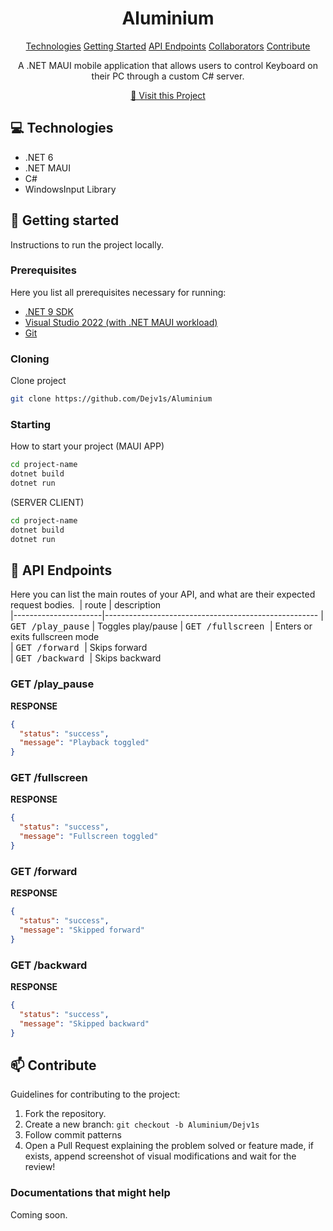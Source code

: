 
<h1 align="center" style="font-weight: bold;">Aluminium</h1>

<p align="center">
<a href="#tech">Technologies</a>
<a href="#started">Getting Started</a>
<a href="#routes">API Endpoints</a>
<a href="#colab">Collaborators</a>
<a href="#contribute">Contribute</a> 
</p>


<p align="center">A .NET MAUI mobile application that allows users to control Keyboard on their PC through a custom C# server.</p>


<p align="center">
<a href="https://github.com/Dejv1s/Aluminium">📱 Visit this Project</a>
</p>

<h2 id="technologies">💻 Technologies</h2>

- .NET 6
- .NET MAUI
- C#
- WindowsInput Library

<h2 id="started">🚀 Getting started</h2>

Instructions to run the project locally.

<h3>Prerequisites</h3>

Here you list all prerequisites necessary for running:

- [.NET 9 SDK](https://dotnet.microsoft.com/en-us/download/dotnet/9.0)
- [Visual Studio 2022 (with .NET MAUI workload)](https://visualstudio.microsoft.com/cs/vs/)
- [Git](https://github.com)

<h3>Cloning</h3>

Clone project

```bash
git clone https://github.com/Dejv1s/Aluminium
```

<h3>Starting</h3>

How to start your project
(MAUI APP)
```bash
cd project-name
dotnet build
dotnet run
```
(SERVER CLIENT)
```bash
cd project-name
dotnet build
dotnet run
```

<h2 id="routes">📍 API Endpoints</h2>

Here you can list the main routes of your API, and what are their expected request bodies.
​
| route               | description                                          
|----------------------|-----------------------------------------------------
| <kbd>GET /play_pause</kbd>     | Toggles play/pause 
| <kbd>GET /fullscreen	</kbd>     | Enters or exits fullscreen mode	
| <kbd>GET /forward </kbd>     | Skips forward	
| <kbd>GET /backward </kbd>     | Skips backward

<h3>GET /play_pause</h3>

**RESPONSE**
```json
{
  "status": "success",
  "message": "Playback toggled"
}
```

<h3>GET /fullscreen</h3>

**RESPONSE**
```json
{
  "status": "success",
  "message": "Fullscreen toggled"
}
```
<h3>GET /forward</h3>

**RESPONSE**
```json
{
  "status": "success",
  "message": "Skipped forward"
}
```
<h3>GET /backward</h3>

**RESPONSE**
```json
{
  "status": "success",
  "message": "Skipped backward"
}
```

<h2 id="contribute">📫 Contribute</h2>

Guidelines for contributing to the project:

1.  Fork the repository.
2. Create a new branch: `git checkout -b Aluminium/Dejv1s`
3. Follow commit patterns
4. Open a Pull Request explaining the problem solved or feature made, if exists, append screenshot of visual modifications and wait for the review!

<h3>Documentations that might help</h3>

Coming soon.

